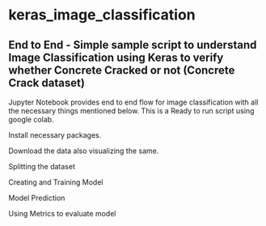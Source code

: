 # keras_image_classification
## End to End - Simple sample script to understand Image Classification using Keras to verify whether Concrete Cracked or not (Concrete Crack dataset)

Jupyter Notebook provides end to end flow for image classification with all the necessary things mentioned below. This is a Ready to run script using google colab.

Install necessary packages. 

Download the data also visualizing the same.

Splitting the dataset

Creating and Training Model

Model Prediction

Using Metrics to evaluate model
